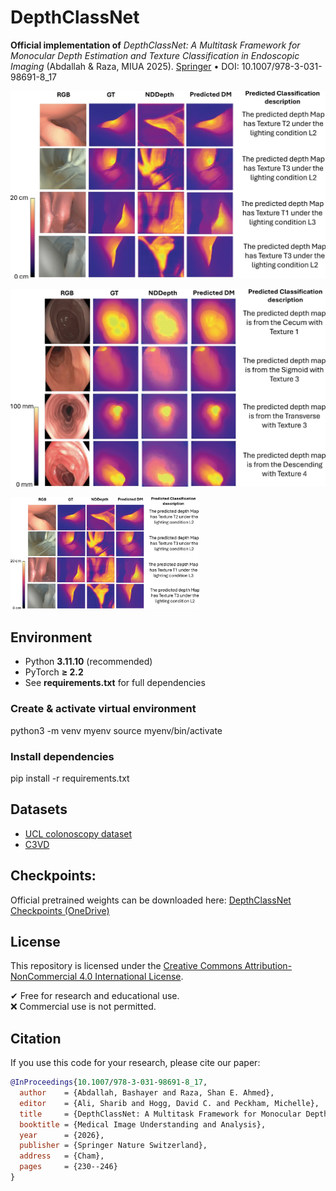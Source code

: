 # DepthClassNet
**Official implementation of** *DepthClassNet: A Multitask Framework for Monocular Depth Estimation and Texture Classification in Endoscopic Imaging* (Abdallah & Raza, MIUA 2025). [Springer](https://link.springer.com/chapter/10.1007/978-3-031-98691-8_17) • DOI: 10.1007/978-3-031-98691-8_17

![Model architecture](assets/ucl.webp "DepthClassNet predictions on the UCL dataset")


![Model architecture](assets/C3vd.webp "DepthClassNet predictions on the C3VD dataset")



<img src="assets/ucl.webp" alt="DepthClassNet predictions on the UCL dataset" style="width:60%;">



## Environment
- Python **3.11.10** (recommended)  
- PyTorch **≥ 2.2**  
- See **requirements.txt** for full dependencies
  
### Create & activate virtual environment 
python3 -m venv myenv
source myenv/bin/activate  

### Install dependencies
pip install -r requirements.txt


## Datasets

- [UCL colonoscopy dataset](http://cmic.cs.ucl.ac.uk/ColonoscopyDepth/)
- [C3VD](https://durrlab.github.io/C3VD/)


## Checkpoints:
Official pretrained weights can be downloaded here:
[DepthClassNet Checkpoints (OneDrive)](https://livewarwickac-my.sharepoint.com/:u:/g/personal/u2191607_live_warwick_ac_uk/EfUTsqll2CpGkhtK6BP3JdgBTBtmhPZWxF1xldApteRibQ?email=bashayer.q8%40gmail.com&e=bmqgYY)

## License
This repository is licensed under the 
[Creative Commons Attribution-NonCommercial 4.0 International License](https://creativecommons.org/licenses/by-nc/4.0/).

✔ Free for research and educational use.  
❌ Commercial use is not permitted.

## Citation
If you use this code for your research, please cite our paper:
```bibtex
@InProceedings{10.1007/978-3-031-98691-8_17,
  author    = {Abdallah, Bashayer and Raza, Shan E. Ahmed},
  editor    = {Ali, Sharib and Hogg, David C. and Peckham, Michelle},
  title     = {DepthClassNet: A Multitask Framework for Monocular Depth Estimation and Texture Classification in Endoscopic Imaging},
  booktitle = {Medical Image Understanding and Analysis},
  year      = {2026},
  publisher = {Springer Nature Switzerland},
  address   = {Cham},
  pages     = {230--246}
}


